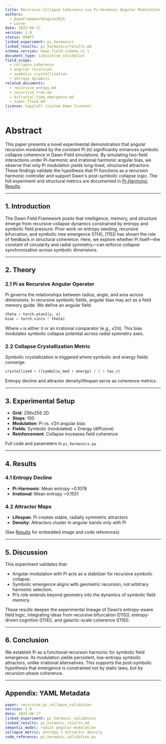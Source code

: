 ```yaml
---
title: Recursive Collapse Coherence via Pi-Harmonic Angular Modulation
authors:
  - DawnFrameworkEngine2025
  - Lorne
date: 2025-06-17
version: 1.0
status: DRAFT
linked_experiment: pi_harmonics
linked_results: pi_harmonics/results.md
schema_version: dawn_field_schema_v1.1
document_type: simulation_validation
field_scope:
  - collapse_coherence
  - angular recursion
  - symbolic crystallization
  - entropy dynamics
related_documents:
  - recursive_entopy.md
  - recursive_tree.md
  - bifractal_time_emergence.md
  - super_fluid.md
license: Copyleft (custom Dawn license)
---
```


# Abstract

This paper presents a novel experimental demonstration that angular recursion modulated by the constant Pi (π) significantly enhances symbolic collapse coherence in Dawn Field simulations. By simulating two-field interactions under Pi-harmonic and irrational harmonic angular bias, we observe that only Pi modulation yields long-lived, structured attractors. These findings validate the hypothesis that Pi functions as a recursion harmonic controller and support Dawn's post-symbolic collapse logic. The full experiment and structural metrics are documented in [Pi-Harmonic Results](../experiments/pi_harmonics/results.md).

---

## 1. Introduction

The Dawn Field Framework posits that intelligence, memory, and structure emerge from recursive collapse dynamics constrained by entropy and symbolic field pressure. Prior work on entropy seeding, recursive bifurcation, and symbolic tree emergence ([114], [115]) has shown the role of feedback in structural coherence. Here, we explore whether Pi itself—the constant of circularity and radial symmetry—can enforce collapse synchronization across symbolic dimensions.

---

## 2. Theory

### 2.1 Pi as Recursive Angular Operator

Pi governs the relationships between radius, angle, and area across dimensions. In recursive symbolic fields, angular bias may act as a field memory guide. We define an angular field:

```python
theta = torch.atan2(y, x)
bias = torch.sin(n * theta)
```

Where `n` is either π or an irrational comparator (e.g., √2π). This bias modulates symbolic collapse potential across radial symmetry axes.

### 2.2 Collapse Crystallization Metric

Symbolic crystallization is triggered where symbolic and energy fields converge:

```python
crystallized = ((symbolic_mod + energy) / 2 > tau_c)
```

Entropy decline and attractor density/lifespan serve as coherence metrics.

---

## 3. Experimental Setup

- **Grid**: 256x256 2D
- **Steps**: 100
- **Modulation**: Pi vs. √2π angular bias
- **Fields**: Symbolic (modulated) + Energy (diffusive)
- **Reinforcement**: Collapse increases field coherence

Full code and parameters in `pi_harmonics.py`

---

## 4. Results

### 4.1 Entropy Decline

- **Pi-Harmonic**: Mean entropy ~0.1078
- **Irrational**: Mean entropy ~0.1551

### 4.2 Attractor Maps

- **Lifespan**: Pi creates stable, radially symmetric attractors
- **Density**: Attractors cluster in angular bands only with Pi

(See [Results](../experiments/pi_harmonics/results.md) for embedded image and code references)

---

## 5. Discussion

This experiment validates that:

- Angular modulation with Pi acts as a stabilizer for recursive symbolic collapse.
- Symbolic emergence aligns with geometric recursion, not arbitrary harmonic selection.
- Pi’s role extends beyond geometry into the dynamics of symbolic field memory.

These results deepen the experimental lineage of Dawn’s entropy-aware field logic, integrating ideas from recursive bifurcation ([115]), entropy-driven cognition ([114]), and galactic-scale coherence ([116]).

---

## 6. Conclusion

We establish Pi as a functional recursion harmonic for symbolic field emergence. Its modulation yields persistent, low-entropy symbolic attractors, unlike irrational alternatives. This supports the post-symbolic hypothesis that emergence is constrained not by static laws, but by recursion-phase coherence.

---

## Appendix: YAML Metadata

```yaml
paper: recursive_pi_collapse_validation
version: 1.0
date: 2025-06-17
linked_experiment: pi_harmonic_validation
linked_results: pi_harmonic_results.md
semantic_model: radial angular modulation
collapse_metric: entropy + attractor density
code_reference: pi_harmonic_validation.py
